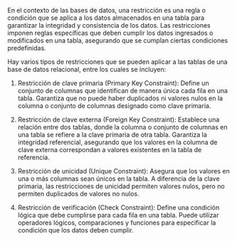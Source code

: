 En el contexto de las bases de datos, una restricción es una regla o condición que se aplica a los datos almacenados en una tabla para garantizar la integridad y consistencia de los datos. Las restricciones imponen reglas específicas que deben cumplir los datos ingresados o modificados en una tabla, asegurando que se cumplan ciertas condiciones predefinidas.

Hay varios tipos de restricciones que se pueden aplicar a las tablas de una base de datos relacional, entre los cuales se incluyen:

1. Restricción de clave primaria (Primary Key Constraint): Define un conjunto de columnas que identifican de manera única cada fila en una tabla. Garantiza que no puede haber duplicados ni valores nulos en la columna o conjunto de columnas designado como clave primaria.
    
2. Restricción de clave externa (Foreign Key Constraint): Establece una relación entre dos tablas, donde la columna o conjunto de columnas en una tabla se refiere a la clave primaria de otra tabla. Garantiza la integridad referencial, asegurando que los valores en la columna de clave externa correspondan a valores existentes en la tabla de referencia.
    
3. Restricción de unicidad (Unique Constraint): Asegura que los valores en una o más columnas sean únicos en la tabla. A diferencia de la clave primaria, las restricciones de unicidad permiten valores nulos, pero no permiten duplicados de valores no nulos.
    
4. Restricción de verificación (Check Constraint): Define una condición lógica que debe cumplirse para cada fila en una tabla. Puede utilizar operadores lógicos, comparaciones y funciones para especificar la condición que los datos deben cumplir.